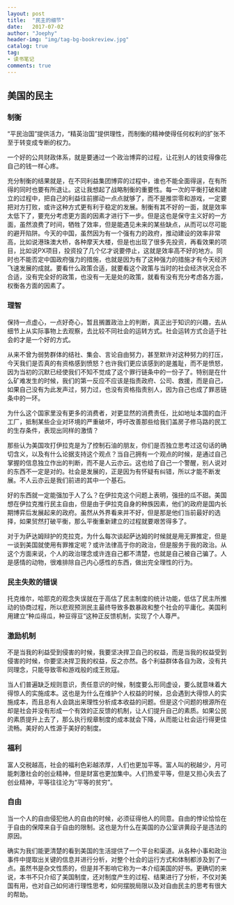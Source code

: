 ```yaml
---
layout: post
title:  "民主的细节"
date:   2017-07-02
author: "Joephy"
header-img: "img/tag-bg-bookreview.jpg"
catalog: true
tag:
- 读书笔记 
comments: true
---
```

美国的民主
-----------


### 制衡
“平民治国”提供活力，“精英治国”提供理性，而制衡的精神使得任何权利的扩张不至于转变成专断的权力。


一个好的公共财政体系，就是要通过一个政治博弈的过程，让花别人的钱变得像花自己的钱一样心疼。


充分制衡的结果就是，在不同利益集团博弈的过程中，谁也不能全面得逞，在有所得的同时也要有所退让。这让我想起了战略制衡的重要性。每一次的平衡打破和建立的过程中，把自己的利益往前挪动一点点就够了，而不是推崇零和游戏，一定要把对方打败，或许这种方式更有利于稳定的发展。制衡有其不好的一面，就是效率太低下了，要充分考虑更方面的因素才进行下一步。但是这也是保守主义好的一方面，虽然浪费了时间，牺牲了效率，但是能遇见未来的某些缺点，从而可以尽可能的避开陷阱。今天的中国，虽然因为有一个强有力的政府，推动建设的效率非常高，比如说港珠澳大桥，各种摩天大楼，但是也出现了很多先投资，再看效果的项目，比如说PX项目，投资投了几个亿才说要停止，这就是效率高不好的地方。同时也不能否定中国政府强力的措施，也就是因为有了这种强力的措施才有今天经济飞速发展的成就。要看什么政策合适，就要看这个政策与当时的社会经济状况合不合适，没有完全好的政策，也没有一无是处的政策，就看有没有充分考虑各方面，权衡各方面的因素了。

### 理智
保持一点虚心，一点好奇心，暂且搁置政治上的判断，真正出于知识的兴趣，去从细节上从实际事物上去观察，去比较不同社会的运转方式。社会运转方式合适于社会的才是一个好的方式。


从来不曾为弱势群体的结社、集会、言论自由努力，甚至默许对这种努力的打压，今天我们是否真的有资格感到愤怒？也许我们更应该感到的是羞耻，而不是愤怒，因为当初的沉默已经使我们不知不觉成了这个罪行链条中的一份子了。特别是在什么矿难发生的时候，我们的第一反应不应该是指责政府、公司、救援，而是自己，如果自己没有为此发声过，努力过，也没有资格指责别人，因为自己也成了罪恶链条中的一环。


为什么这个国家里没有更多的消费者，对更显然的消费责任，比如地址本国的血汗工厂，抵制某些企业对环境的严重破坏，呼吁改善那些给我们盖房子修马路的民工的生存条件，表现出同样的激情？


那些认为美国攻打伊拉克是为了控制石油的朋友，你们是否独立思考过这句话的确切含义，以及有什么论据支持这个观点？当自己拥有一个观点的时候，是通过自己掌握的信息独立作出的判断，而不是人云亦云。这也给了自己一个警醒，别人说对的东西不一定是对的。社会是发展的，正是因为有怀疑有纠错，所以才能不断发展。不人云亦云是我们前进的其中一个基石。


好的东西就一定能强加于人了么？在伊拉克这个问题上表明，强扭的瓜不甜。美国想在伊拉克推行民主自由，但是由于伊拉克自身的种族因素，他们的政府是国内长期博弈后发展起来的政府。虽然从外界看来并不好，但是那是他们当前最好的选择，如果贸然打破平衡，那么平衡重新建立的过程就要艰苦得多了。


对于为萨达姆辩护的克拉克，为什么每次谈起萨达姆的时候就是用无罪推定，但是一谈到美国就使用有罪推定呢？或许法律高于你的政治，但是服务于我的政治。从这个方面来说，个人的政治理念或许连自己都不清楚，也就是自己被自己骗了。人是感情的动物，很难排除自己内心感性的东西，做出完全理性的行为。

### 民主失败的错误
托克维尔，哈耶克的观念失误就在于高估了民主制度的统计功能，低估了民主所推动的协商过程，所以悲观预测民主最终导致多数暴政和整个社会的平庸化。美国利用建立“种瓜得瓜，种豆得豆“这种正反馈机制，实现了个人尊严。

### 激励机制
不是当我的利益受到侵害的时候，我要坚决捍卫自己的权益，而是当我的权益受到侵害的时候，你要坚决捍卫我的权益，反之亦然。各个利益群体各自为政，没有共同理念，只能导致零和游戏般的成王败寇。


当人们普遍缺乏规则意识，责任意识的时候，制度要么形同虚设，要么就意味着大得惊人的实施成本。这也是为什么在维护个人权益的时候，总会遇到大得惊人的实施成本，而且总有人会跳出来理性分析成本收益的问题。但是这个问题的根源所在却是社会并没有形成一个有效的正反馈的机制，让人们提升自己的素质。如果公民的素质提升上去了，那么执行规章制度的成本就会下降，从而能让社会运行得更佳流畅。美好的人性源于美好的制度。

### 福利
富人交税越高，社会的福利色彩越浓厚，人们也更加平等。富人叫的税越少，月可能刺激社会的创业精神，但是财富也更加集中。人们热爱平等，但是又担心失去了创业精神，平等往往沦为“平等的贫穷”。

### 自由
当一个人的自由侵犯他人的自由的时候，必须征得他人的同意。自由的悖论恰恰在于自由的保障来自于自由的限制。这也是为什么在美国的办公室讲黄段子是违法的原因。


确实为我们能更清楚的看到美国的生活提供了一个平台和渠道。从各种小事和政治事件中提取出关键的信息并进行分析，对整个社会的运行方式和体制都涉及到了一点。虽然书是杂文性质的，但是并不影响它称为一本介绍美国的好书。更确切的来说，本书不只介绍了美国制度，还对制度产生的过程、结果进行了分析，不仅对美国有用，也对自己如何进行理性思考，如何摆脱局限以及对自由民主的思考有很大的帮助。


